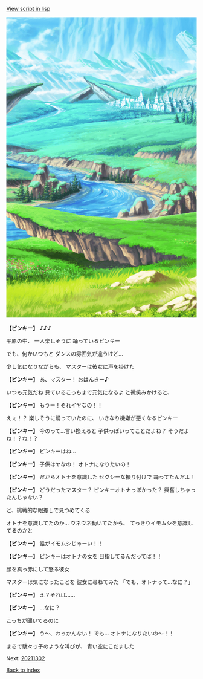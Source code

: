 [View script in lisp](../scripts/20211301.txt)

![plain.png](../images/backgrounds/plain.png)

**【ピンキー】**
♪♪♪

平原の中、
一人楽しそうに
踊っているピンキー

でも、何かいつもと
ダンスの雰囲気が違うけど…

少し気になりながらも、
マスターは彼女に声を掛けた

**【ピンキー】**
あ、マスター！
おはんきー♪

いつも元気だね
見ているこっちまで元気になるよ
と微笑みかけると、

**【ピンキー】**
もうー！それイヤなの！！

えぇ！？
楽しそうに踊っていたのに、
いきなり機嫌が悪くなるピンキー

**【ピンキー】**
今のって…言い換えると
子供っぽいってことだよね？
そうだよね！？ね！？

**【ピンキー】**
ピンキーはね…

**【ピンキー】**
子供はヤなの！
オトナになりたいの！

**【ピンキー】**
だからオトナを意識した
セクシーな振り付けで
踊ってたんだよ！

**【ピンキー】**
どうだったマスター？
ピンキーオトナっぽかった？
興奮しちゃったんじゃない？

と、挑戦的な眼差しで見つめてくる

オトナを意識してたのか…
ウネウネ動いてたから、
てっきりイモムシを意識してるのかと

**【ピンキー】**
誰がイモムシじゃーい！！

**【ピンキー】**
ピンキーはオトナの女を
目指してるんだってば！！

顔を真っ赤にして怒る彼女

マスターは気になったことを
彼女に尋ねてみた
「でも、オトナって…なに？」

**【ピンキー】**
え？それは……

**【ピンキー】**
…なに？

こっちが聞いてるのに

**【ピンキー】**
う～、わっかんない！
でも…
オトナになりたいの～！！

まるで駄々っ子のような叫びが、
青い空にこだました

Next: [20211302](20211302.md)

[Back to index](index.md)
